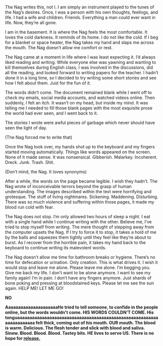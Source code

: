 The Nag writes this, not I. I am simply an instrument played to the tunes of the Nag’s desires. Once, I was a person with his own thoughts, feelings, and life. I had a wife and children. Friends. Everything a man could ever want in life. Now, they’re all gone. 

I am in the basement. It is where the Nag feels the most comfortable. It loves the cold darkness. It reminds of its home. I do not like the cold. If I beg for a blanket or space heater, the Nag takes my hand and slaps me across the mouth. The Nag doesn’t allow me comfort or rest. 

The Nag came at a moment in life where I was least expecting it. I’d always liked reading and writing. While everyone else was yawning and wanting to kill themselves during English class, I was involved in the discussions, did all the reading, and looked forward to writing papers for the teacher. I hadn’t done it in a long time, so I decided to try writing some short stories and see how I felt about them. Just for the fun of it. 

The words didn’t come. The document remained blank while I went off to check my emails, social media accounts, and watched videos online. Then suddenly, I felt an itch. It wasn’t on my head, but inside my mind. It was telling me I needed to fill those blank pages with the most exquisite prose the world had ever seen, and I went back to it.

The stories I wrote were awful pieces of garbage which never should have seen the light of day.

(The Nag forced me to write that)

Once the Nag took over, my hands shot up to the keyboard and my fingers started moving automatically. Things like words appeared on the screen. None of it made sense. It was nonsensical. Gibberish. Malarkey. Incoherent. Dreck. Junk. Trash. Shit. 

(Don’t mind, the Nag. It loves synonyms)

After a while, the words on the page became legible. I wish they hadn’t. The Nag wrote of inconceivable terrors beyond the grasp of human understanding. The images described within the text were horrifying and grotesque. The stuff of living nightmares. Sickening. Maddening. Disturbing. There was so much violence and suffering within those pages, it made my blood run cold with fear. 

The Nag does not stop. I’m only allowed two hours of sleep a night. I eat with a single hand while I continue writing with the other. Believe me, I’ve tried to stop myself from writing. The mere thought of stepping away from the computer upsets the Nag. If I try to force it to stop, it takes a hold of me by the balls and squeezes them tightly until they feel like they’re about to burst. As I recover from the horrible pain, it takes my hand back to the keyboard to continue writing its malevolent words. 

The Nag doesn’t allow me time for bathroom breaks or hygiene. There’s no time for defecation or urination. Only creation. This is what drives it. I wish it would stop and leave me alone. Please leave me alone. I’m begging you. Give me back my life. I don’t want to be alone anymore. I want to see my family again! I’m in pain. I don’t have any fingers anymore. Just shards of bone poking and pressing at bloodstained keys. Please let me see the sun again. HELP ME! LET ME GO!


**NO**

**AaaaaaaaaaaaaaaaaaaaaHe tried to tell someone, to confide in the people online, but the words wouldn't come. HIS WORDS COULDN’T COME. His tonguaaaaaaaaaaaaaaaaaaaaaaaaaaaaaaaaaaaaaaaaaaaaaaaaaaaaaaaaaaaaaaaaaaaaa felt thick, coming out of his mouth. OUR mouth. The blood is warm. Delicious. The flesh tender and slick with blood and saliva. Sinew. Blood. Blood. Blood. Tastey bits.
HE lives to serve US. There is no hope for [release. ](/r/human_gravy)**